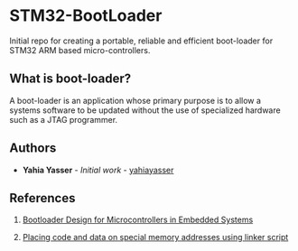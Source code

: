 # STM32-BootLoader

Initial repo for creating a portable, reliable and efficient boot-loader for STM32 ARM based micro-controllers.

## What is boot-loader?

A boot-loader is an application whose primary purpose is to allow a systems software to be updated without the use of specialized hardware such as a JTAG programmer.

## Authors 

* **Yahia Yasser** - *Initial work* - [yahiayasser](https://github.com/yahiayasser)

## References

1. [Bootloader Design for Microcontrollers in Embedded Systems](https://www.beningo.com/wp-content/uploads/images/Papers/bootloader_design_for_microcontrollers_in_embedded_systems%20.pdf)

2. [Placing code and data on special memory addresses using linker script](http://blog.atollic.com/using-gnu-gcc-on-arm-cortex-devices-placing-code-and-data-on-special-memory-addresses-using-the-gnu-ld-linker)
